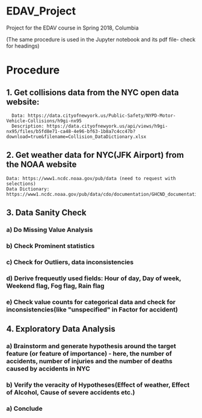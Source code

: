 # EDAV_Project
Project for the EDAV course in Spring 2018, Columbia

(The same procedure is used in the Jupyter notebook and its pdf file- check for headings)

# Procedure

## 1. Get collisions data from the NYC open data website:
      Data: https://data.cityofnewyork.us/Public-Safety/NYPD-Motor-Vehicle-Collisions/h9gi-nx95
      Description: https://data.cityofnewyork.us/api/views/h9gi-nx95/files/b5fd8e71-ca48-4e96-bf63-1b8a7c4cc47b?download=true&filename=Collision_DataDictionary.xlsx
      
## 2. Get weather data for NYC(JFK Airport) from the NOAA website
    Data: https://www1.ncdc.noaa.gov/pub/data (need to request with selections)
    Data Dictionary: https://www1.ncdc.noaa.gov/pub/data/cdo/documentation/GHCND_documentation.pdf

## 3. Data Sanity Check

### a) Do Missing Value Analysis
### b) Check Prominent statistics
### c) Check for Outliers, data inconsistencies
### d) Derive frequeutly used fields: Hour of day, Day of week, Weekend flag, Fog flag, Rain flag
### e) Check value counts for categorical data and check for inconsistencies(like "unspecified" in Factor for accident)

## 4. Exploratory Data Analysis

### a) Brainstorm and generate hypothesis around the target feature (or feature of importance) - here, the number of accidents, number of injuries and the number of deaths caused by accidents in NYC
### b) Verify the veracity of Hypotheses(Effect of weather, Effect of Alcohol, Cause of severe accidents etc.)
### a) Conclude
